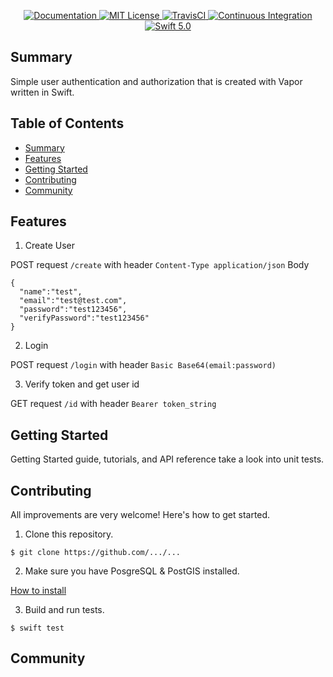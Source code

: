 <p align="center">
    <a href="http://docs.vapor.codes/3.0/">
        <img src="http://img.shields.io/badge/read_the-docs-2196f3.svg" alt="Documentation">
    </a>
    <a href="LICENSE">
        <img src="http://img.shields.io/badge/license-MIT-brightgreen.svg" alt="MIT License">
    </a>
    <a href="https://travis-ci.org/VaporMicroService/UserService">
        <img src="https://travis-ci.com/VaporMicroService/UserService.svg?token=aLhCcvWcBgAsyShFpqGR&branch=master" alt="TravisCI" />
    </a>
    <a href="https://circleci.com/gh/vapor/api-template">
        <img src="https://circleci.com/gh/vapor/api-template.svg?style=shield" alt="Continuous Integration">
    </a>
    <a href="https://swift.org">
        <img src="http://img.shields.io/badge/swift-5.0-brightgreen.svg" alt="Swift 5.0">
    </a>
</p>

## Summary

Simple user authentication and authorization that is created with Vapor written in Swift.

## Table of Contents
* [Summary](#summary)
* [Features](#features)
* [Getting Started](#getting-started)
* [Contributing](#contributing)
* [Community](#community)

## Features

1. Create User

POST request `/create` with header `Content-Type application/json`
Body

```
{
  "name":"test",
  "email":"test@test.com",
  "password":"test123456",
  "verifyPassword":"test123456"
}
```

2. Login

POST request `/login` with header `Basic Base64(email:password)`

3. Verify token and get user id

GET request `/id` with header `Bearer token_string`

## Getting Started

Getting Started guide, tutorials, and API reference take a look into unit tests.

## Contributing

All improvements are very welcome! Here's how to get started.

1. Clone this repository.

  `$ git clone https://github.com/.../...`

2. Make sure you have PosgreSQL & PostGIS installed.

  [How to install](https://postgis.net/install/)

3. Build and run tests.

  `$ swift test`

## Community
